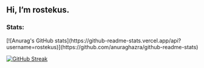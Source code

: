 ## Hi, I’m rostekus.

<h3 align="left">Stats:</h3>
[![Anurag's GitHub stats](https://github-readme-stats.vercel.app/api?username=rostekus)](https://github.com/anuraghazra/github-readme-stats)

[![GitHub Streak](https://streak-stats.demolab.com?user=rostekus&theme=tokyonight)](https://git.io/streak-stats)
<!---
rostekus/rostekus is a ✨ special ✨ repository because its `README.md` (this file) appears on your GitHub profile.
You can click the Preview link to take a look at your changes.
--->
